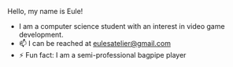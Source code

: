 Hello, my name is Eule!
- I am a computer science student with an interest in video game development.
- 📫 I can be reached at eulesatelier@gmail.com
- ⚡ Fun fact: I am a semi-professional bagpipe player
